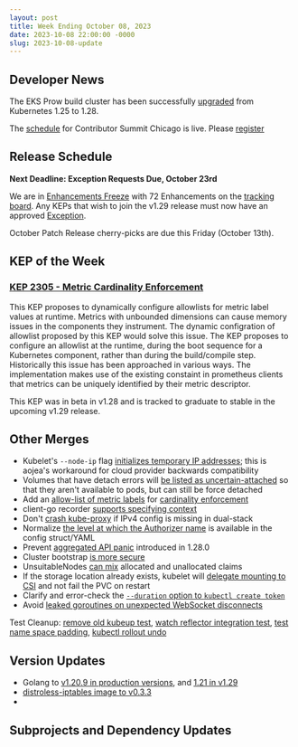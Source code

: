 ```yaml
---
layout: post
title: Week Ending October 08, 2023
date: 2023-10-08 22:00:00 -0000
slug: 2023-10-08-update
---
```


## Developer News

The EKS Prow build cluster has been successfully [upgraded](https://groups.google.com/a/kubernetes.io/g/dev/c/YJLJtpJz_Ek) from Kubernetes 1.25 to 1.28.

The [schedule](https://www.kubernetes.dev/events/2023/kcsna/schedule/) for Contributor Summit Chicago is live. Please [register](https://www.kubernetes.dev/events/2023/kcsna/registration/)

## Release Schedule

**Next Deadline: Exception Requests Due, October 23rd**

We are in [Enhancements Freeze](https://groups.google.com/a/kubernetes.io/g/dev/c/AttpmuN6Hfo) with 72 Enhancements on the [tracking board](https://github.com/orgs/kubernetes/projects/161). Any KEPs that wish to join the v1.29 release must now have an approved [Exception](https://github.com/kubernetes/sig-release/blob/master/releases/EXCEPTIONS.md).

October Patch Release cherry-picks are due this Friday (October 13th).

## KEP of the Week

### [KEP 2305 - Metric Cardinality Enforcement](https://github.com/kubernetes/enhancements/tree/master/keps/sig-instrumentation/2305-metrics-cardinality-enforcement)

This KEP proposes to dynamically configure allowlists for metric label values at runtime. Metrics with unbounded dimensions can cause memory issues in the components they instrument. The dynamic configration of allowlist proposed by this KEP would solve this issue. The KEP proposes to configure an allowlist at the runtime, during the boot sequence for a Kubernetes component, rather than during the build/compile step. Historically this issue has been approached in various ways. The implementation makes use of the existing constaint in prometheus clients that metrics can be uniquely identified by their metric descriptor.

This KEP was in beta in v1.28 and is tracked to graduate to stable in the upcoming v1.29 release.

## Other Merges

* Kubelet's `--node-ip` flag [initializes temporary IP addresses](https://github.com/kubernetes/kubernetes/pull/121028); this is aojea's workaround for cloud provider backwards compatibility
* Volumes that have detach errors will [be listed as uncertain-attached](https://github.com/kubernetes/kubernetes/pull/120595) so that they aren't available to pods, but can still be force detached
* Add an [allow-list of metric labels](https://github.com/kubernetes/kubernetes/pull/118299) for [cardinality enforcement](https://github.com/kubernetes/enhancements/pull/4039)
* client-go recorder [supports specifying context](https://github.com/kubernetes/kubernetes/pull/120729)
* Don't [crash kube-proxy](https://github.com/kubernetes/kubernetes/pull/121008) if IPv4 config is missing in dual-stack
* Normalize [the level at which the Authorizer name](https://github.com/kubernetes/kubernetes/pull/120985) is available in the config struct/YAML
* Prevent [aggregated API panic](https://github.com/kubernetes/kubernetes/pull/120814) introduced in 1.28.0
* Cluster bootstrap [is more secure](https://github.com/kubernetes/kubernetes/pull/120400)
* UnsuitableNodes [can mix](https://github.com/kubernetes/kubernetes/pull/120338) allocated and unallocated claims
* If the storage location already exists, kubelet will [delegate mounting to CSI](https://github.com/kubernetes/kubernetes/pull/119735) and not fail the PVC on restart
* Clarify and error-check the [`--duration` option to `kubectl create token`](https://github.com/kubernetes/kubernetes/pull/119443)
* Avoid [leaked goroutines on unexpected WebSocket disconnects](https://github.com/kubernetes/kubernetes/pull/120975)

Test Cleanup: [remove old kubeup test](https://github.com/kubernetes/kubernetes/pull/120977), [watch reflector integration test](https://github.com/kubernetes/kubernetes/pull/120971), [test name space padding](https://github.com/kubernetes/kubernetes/pull/120959), [kubectl rollout undo](https://github.com/kubernetes/kubernetes/pull/119915)

## Version Updates

* Golang to [v1.20.9 in production versions](https://github.com/kubernetes/kubernetes/pull/121071), and [1.21 in v1.29](https://github.com/kubernetes/kubernetes/pull/121021)
* [distroless-iptables image to v0.3.3](https://github.com/kubernetes/kubernetes/pull/121073)
*


## Subprojects and Dependency Updates
